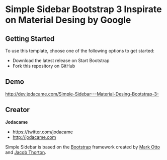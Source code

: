 # Simple Sidebar Bootstrap 3 Inspirate on Material Desing by Google

## Getting Started

To use this template, choose one of the following options to get started:
* Download the latest release on Start Bootstrap
* Fork this repository on GitHub

## Demo

http://dev.jodacame.com/Simple-Sidebar---Material-Desing-Bootstrap-3-

## Creator

**Jodacame**

* https://twitter.com/jodacame
* http://jodacame.com

Simple Sidebar is based on the [Bootstrap](http://getbootstrap.com/) framework created by [Mark Otto](https://twitter.com/mdo) and [Jacob Thorton](https://twitter.com/fat).

